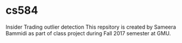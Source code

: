 # cs584
Insider Trading outlier detection
This repsitory is created by Sameera Bammidi as part of class project during Fall 2017 semester at GMU.
